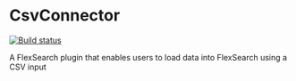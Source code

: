 # CsvConnector

[![Build status](https://ci.appveyor.com/api/projects/status/u9suc6jtrj8u8va6/branch/master?svg=true)](https://ci.appveyor.com/project/seemantr/csvconnector/branch/master)

A FlexSearch plugin that enables users to load data into FlexSearch using a CSV input
